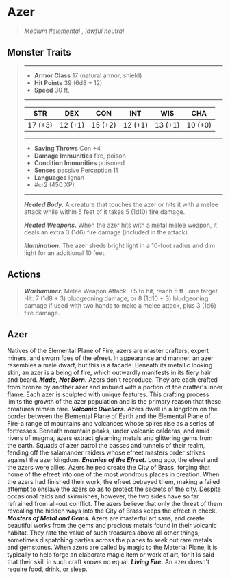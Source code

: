 # Azer
>*Medium #elemental , lawful neutral*
## Monster Traits
>___
>- **Armor Class** 17 (natural armor, shield)
>- **Hit Points** 39 (6d8 + 12)
>- **Speed** 30 ft.
>___
>|STR|DEX|CON|INT|WIS|CHA|
>|:---:|:---:|:---:|:---:|:---:|:---:|
>|17 (+3)|12 (+1)|15 (+2)|12 (+1)|13 (+1)|10 (+0)|
>___
>- **Saving Throws** Con +4
>- **Damage Immunities** fire, poison
>- **Condition Immunities** poisoned
>- **Senses** passive Perception 11
>- **Languages** Ignan
>- #cr2 (450 XP)
>___
>***Heated Body.*** A creature that touches the azer or hits it with a melee attack while within 5 feet of it takes 5 (1d10) fire damage.  
>
>***Heated Weapons.*** When the azer hits with a metal melee weapon, it deals an extra 3 (1d6) fire damage (included in the attack).  
>
>***Illumination.*** The azer sheds bright light in a 10-foot radius and dim light for an additional 10 feet.  
>
## Actions
>***Warhammer.*** Melee Weapon Attack: +5 to hit, reach 5 ft., one target. Hit: 7 (1d8 + 3) bludgeoning damage, or 8 (1d10 + 3) bludgeoning damage if used with two hands to make a melee attack, plus 3 (1d6) fire damage.
## Azer
Natives of the Elemental Plane of Fire, azers are master crafters, expert miners, and sworn foes of the efreet. In appearance and manner, an azer resembles a male dwarf, but this is a facade. Beneath its metallic looking skin, an azer is a being of fire, which outwardly manifests in its fiery hair and beard.
***Made, Not Born.***  Azers don't reproduce. They are each crafted from bronze by another azer and imbued with a portion of the crafter's inner flame. Each azer is sculpted with unique features. This crafting process limits the growth of the azer population and is the primary reason that these creatures remain rare.
***Volcanic Dwellers.*** Azers dwell in a kingdom on the border between the Elemental Plane of Earth and the Elemental Plane of Fire-a range of mountains and volcanoes whose spires rise as a series of fortresses. Beneath mountain peaks, under volcanic calderas, and amid rivers of magma, azers extract gleaming metals and glittering gems from the earth. Squads of azer patrol the passes and tunnels of their realm, fending off the salamander raiders whose efreet masters order strikes against the azer kingdom.
***Enemies of the Efreet.*** Long ago, the efreet and the azers were allies. Azers helped create the City of Brass, forging that home of the efreet into one of the most wondrous places in creation. When the azers had finished their work, the efreet betrayed them, making a failed attempt to enslave the azers so as to protect the secrets of the city. Despite occasional raids and skirmishes, however, the two sides have so far refrained from all-out conflict. The azers believe that only the threat of them revealing the hidden ways into the City of Brass keeps the efreet in check.
***Masters of Metal and Gems.*** Azers are masterful artisans, and create beautiful works from the gems and precious metals found in their volcanic habitat. They rate the value of such treasures above all other things, sometimes dispatching parties across the planes to seek out rare metals and gemstones.
When azers are called by magic to the Material Plane, it is typically to help forge an elaborate magic item or work of art, for it is said that their skill in such craft knows no equal.
***Living Fire.*** An azer doesn't require food, drink, or sleep.